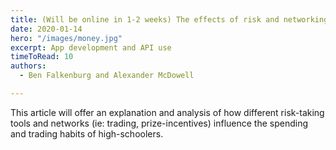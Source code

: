 ```yaml
---
title: (Will be online in 1-2 weeks) The effects of risk and networking on spending
date: 2020-01-14
hero: "/images/money.jpg"
excerpt: App development and API use
timeToRead: 10
authors:
  - Ben Falkenburg and Alexander McDowell

---
```


This article will offer an explanation and analysis of how different risk-taking tools and networks (ie: trading, prize-incentives) influence the spending and trading habits of high-schoolers.